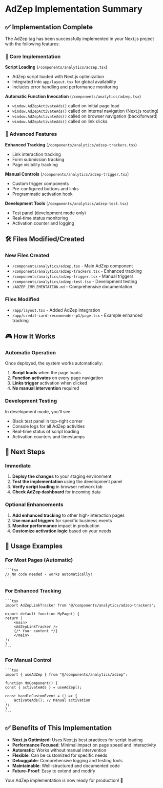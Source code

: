 # AdZep Implementation Summary

## ✅ Implementation Complete

The AdZep tag has been successfully implemented in your Next.js project with the following features:

### 🎯 Core Implementation

**Script Loading** (`/components/analytics/adzep.tsx`)

* AdZep script loaded with Next.js optimization
* Integrated into `app/layout.tsx` for global availability
* Includes error handling and performance monitoring

**Automatic Function Invocation** (`/components/analytics/adzep.tsx`)

* `window.AdZepActivateAds()` called on initial page load
* `window.AdZepActivateAds()` called on internal navigation (Next.js routing)
* `window.AdZepActivateAds()` called on browser navigation (back/forward)
* `window.AdZepActivateAds()` called on link clicks

### 🚀 Advanced Features

**Enhanced Tracking** (`/components/analytics/adzep-trackers.tsx`)

* Link interaction tracking
* Form submission tracking
* Page visibility tracking

**Manual Controls** (`/components/analytics/adzep-trigger.tsx`)

* Custom trigger components
* Pre-configured buttons and links
* Programmatic activation hook

**Development Tools** (`/components/analytics/adzep-test.tsx`)

* Test panel (development mode only)
* Real-time status monitoring
* Activation counter and logging

## 🛠️ Files Modified/Created

### New Files Created

* `/components/analytics/adzep.tsx` - Main AdZep component
* `/components/analytics/adzep-trackers.tsx` - Enhanced tracking
* `/components/analytics/adzep-trigger.tsx` - Manual triggers
* `/components/analytics/adzep-test.tsx` - Development testing
* `/ADZEP_IMPLEMENTATION.md` - Comprehensive documentation

### Files Modified

* `/app/layout.tsx` - Added AdZep integration
* `/app/credit-card-recommender-p1/page.tsx` - Example enhanced tracking

## 🎮 How It Works

### Automatic Operation

Once deployed, the system works automatically:

1. **Script loads** when the page loads
2. **Function activates** on every page navigation
3. **Links trigger** activation when clicked
4. **No manual intervention** required

### Development Testing

In development mode, you'll see:

* Black test panel in top-right corner
* Console logs for all AdZep activities
* Real-time status of script loading
* Activation counters and timestamps

## 🚀 Next Steps

### Immediate

1. **Deploy the changes** to your staging environment
2. **Test the implementation** using the development panel
3. **Verify script loading** in browser network tab
4. **Check AdZep dashboard** for incoming data

### Optional Enhancements

1. **Add enhanced tracking** to other high-interaction pages
2. **Use manual triggers** for specific business events
3. **Monitor performance** impact in production
4. **Customize activation logic** based on your needs

## 🔧 Usage Examples

### For Most Pages (Automatic)

    ```tsx
    // No code needed - works automatically!
    ```

### For Enhanced Tracking

    ```tsx
    import AdZepLinkTracker from "@/components/analytics/adzep-trackers";

    export default function MyPage() {
    return (
        <main>
        <AdZepLinkTracker />
        {/* Your content */}
        </main>
    );
    }
    ```

### For Manual Control

    ```tsx
    import { useAdZep } from "@/components/analytics/adzep";

    function MyComponent() {
    const { activateAds } = useAdZep();
    
    const handleCustomEvent = () => {
        activateAds(); // Manual activation
    };
    }
    ```

## ✅ Benefits of This Implementation

* **Next.js Optimized**: Uses Next.js best practices for script loading
* **Performance Focused**: Minimal impact on page speed and interactivity
* **Automatic**: Works without manual intervention
* **Flexible**: Can be customized for specific needs
* **Debuggable**: Comprehensive logging and testing tools
* **Maintainable**: Well-structured and documented code
* **Future-Proof**: Easy to extend and modify

Your AdZep implementation is now ready for production! 🎉

